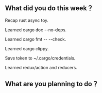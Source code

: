 ## What did you do this week？
Recap rust async toy.

Learned cargo doc --no-deps.

Learned cargo fmt -- --check.

Learned cargo clippy.

Save token to ~/.cargo/credentials.

Learned redux/action and reducers.

## What are you planning to do？

